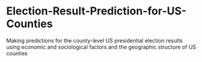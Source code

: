 # Election-Result-Prediction-for-US-Counties
Making predictions for the county-level US presidential election results using economic and sociological factors and the geographic structure of US counties
